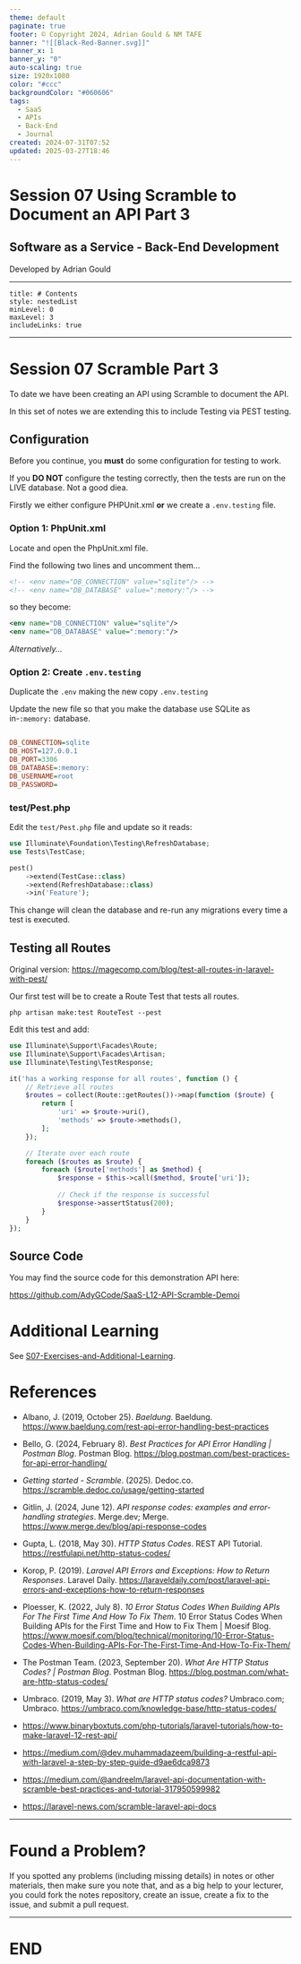 ```yaml
---
theme: default
paginate: true
footer: © Copyright 2024, Adrian Gould & NM TAFE
banner: "![[Black-Red-Banner.svg]]"
banner_x: 1
banner_y: "0"
auto-scaling: true
size: 1920x1080
color: "#ccc"
backgroundColor: "#060606"
tags:
  - SaaS
  - APIs
  - Back-End
  - Journal
created: 2024-07-31T07:52
updated: 2025-03-27T18:46
---
```


# Session 07 Using Scramble to Document an API Part 3

## Software as a Service - Back-End Development

Developed by Adrian Gould

---

```table-of-contents
title: # Contents
style: nestedList
minLevel: 0
maxLevel: 3
includeLinks: true
```

---

# Session 07 Scramble Part 3

To date we have been creating an API using Scramble to document the API.

In this set of notes we are extending this to include Testing via PEST testing.

## Configuration

Before you continue, you **must** do some configuration for testing to work.

If you **DO NOT** configure the testing correctly, then the tests are run on the LIVE database. Not a good diea.

Firstly we either configure PHPUnit.xml **or** we create a `.env.testing` file.


### Option 1: PhpUnit.xml

Locate and open the PhpUnit.xml file.

Find the following two lines and uncomment them...

```xml
<!-- <env name="DB_CONNECTION" value="sqlite"/> -->
<!-- <env name="DB_DATABASE" value=":memory:"/> -->
```

so they become:

```xml
<env name="DB_CONNECTION" value="sqlite"/>
<env name="DB_DATABASE" value=":memory:"/>
```

_Alternatively..._

### Option 2: Create `.env.testing`

Duplicate the `.env` making the new copy `.env.testing`

Update the new file so that you make the database use SQLite as in-`:memory:` database.

```ini

DB_CONNECTION=sqlite 
DB_HOST=127.0.0.1
DB_PORT=3306
DB_DATABASE=:memory: 
DB_USERNAME=root
DB_PASSWORD=
```



### test/Pest.php

Edit the `test/Pest.php` file and update so it reads:

```php
use Illuminate\Foundation\Testing\RefreshDatabase;
use Tests\TestCase;

pest()
    ->extend(TestCase::class)
    ->extend(RefreshDatabase::class)
    ->in('Feature');
```

This change will clean the database and re-run any migrations every time a test is executed.




## Testing all Routes

Original version: https://magecomp.com/blog/test-all-routes-in-laravel-with-pest/

Our first test will be to create a Route Test that tests all routes.

```shell
php artisan make:test RouteTest --pest
```

Edit this test and add:

```php
use Illuminate\Support\Facades\Route;
use Illuminate\Support\Facades\Artisan;
use Illuminate\Testing\TestResponse;

it('has a working response for all routes', function () {
    // Retrieve all routes
    $routes = collect(Route::getRoutes())->map(function ($route) {
        return [
            'uri' => $route->uri(),
            'methods' => $route->methods(),
        ];
    });

    // Iterate over each route
    foreach ($routes as $route) {
        foreach ($route['methods'] as $method) {
            $response = $this->call($method, $route['uri']);
            
            // Check if the response is successful
            $response->assertStatus(200);
        }
    }
});

```

## Source Code

You may find the source code for this demonstration API here:

https://github.com/AdyGCode/SaaS-L12-API-Scramble-Demoi


# Additional Learning

See [S07-Exercises-and-Additional-Learning](../Session-07/S07-Exercises-and-Additional-Learning.md).

# References

- Albano, J. (2019, October 25). _Baeldung_.
  Baeldung. https://www.baeldung.com/rest-api-error-handling-best-practices
- Bello, G. (2024, February 8). _Best Practices for API Error Handling | Postman Blog_. Postman
  Blog. https://blog.postman.com/best-practices-for-api-error-handling/
- _Getting started - Scramble_. (2025).
  Dedoc.co. https://scramble.dedoc.co/usage/getting-started
- Gitlin, J. (2024, June 12). _API response codes: examples and error-handling strategies_.
  Merge.dev; Merge. https://www.merge.dev/blog/api-response-codes
- Gupta, L. (2018, May 30). _HTTP Status Codes_. REST API
  Tutorial. https://restfulapi.net/http-status-codes/
- Korop, P. (2019). _Laravel API Errors and Exceptions: How to Return Responses_. Laravel
  Daily. https://laraveldaily.com/post/laravel-api-errors-and-exceptions-how-to-return-responses
- Ploesser, K. (2022, July 8). _10 Error Status Codes When Building APIs For The First Time And
  How To Fix Them_. 10 Error Status Codes When Building APIs for the First Time and How to Fix
  Them | Moesif
  Blog. https://www.moesif.com/blog/technical/monitoring/10-Error-Status-Codes-When-Building-APIs-For-The-First-Time-And-How-To-Fix-Them/
- The Postman Team. (2023, September 20). _What Are HTTP Status Codes? | Postman Blog_. Postman
  Blog. https://blog.postman.com/what-are-http-status-codes/
- Umbraco. (2019, May 3). _What are HTTP status codes?_ Umbraco.com;
  Umbraco. https://umbraco.com/knowledge-base/http-status-codes/



- https://www.binaryboxtuts.com/php-tutorials/laravel-tutorials/how-to-make-laravel-12-rest-api/
- https://medium.com/@dev.muhammadazeem/building-a-restful-api-with-laravel-a-step-by-step-guide-d9ae6dca9873
- https://medium.com/@andreelm/laravel-api-documentation-with-scramble-best-practices-and-tutorial-317950599982
- https://laravel-news.com/scramble-laravel-api-docs

---

# Found a Problem?

If you spotted any problems (including missing details) in notes or other materials, then make
sure you note that, and as a big help to your lecturer, you could fork the notes repository,
create an issue, create a fix to the issue, and submit a pull request.



---

# END
